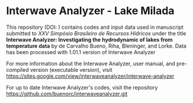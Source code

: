 # Interwave Analyzer - Lake Milada

This repository (DOI: ) contains codes and input data used in manuscript submitted to *XXV Simpósio Brasileiro de Recursos Hídricos* under the title **Interwave Analyzer: Investigating the hydrodynamic of lakes from temperature data** by de Carvalho Bueno, Riha, Bleninger, and Lorke. Data has been processed with 1.01.1 version of Interwave Analyzer

For more information about the Interwave Analyzer, user manual, and pre-compiled version (executable version), visit https://sites.google.com/view/interwaveanalyzer/interwave-analyzer

For up to date Interwave Analyzer's codes, visit the repository https://github.com/buenorc/interwaveanalyzer.git
